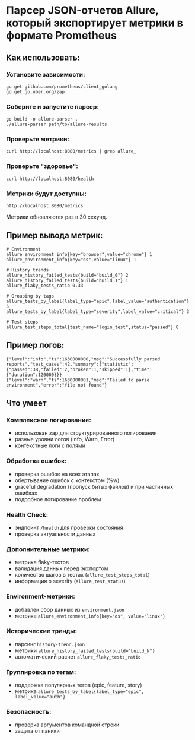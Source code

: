 

# Парсер JSON-отчетов Allure, который экспортирует метрики в формате Prometheus

## Как использовать:
### Установите зависимости:

    go get github.com/prometheus/client_golang
    go get go.uber.org/zap

### Соберите и запустите парсер:

    go build -o allure-parser .
    ./allure-parser path/to/allure-results

### Проверьте метрики:

    curl http://localhost:8080/metrics | grep allure_

### Проверьте "здоровье":

    curl http://localhost:8080/health

### Метрики будут доступны:

    http://localhost:8080/metrics

Метрики обновляются раз в 30 секунд.

## Пример вывода метрик:

    # Environment
    allure_environment_info{key="browser",value="chrome"} 1
    allure_environment_info{key="os",value="linux"} 1
    
    # History trends
    allure_history_failed_tests{build="build_0"} 2
    allure_history_failed_tests{build="build_1"} 1
    allure_flaky_tests_ratio 0.33
    
    # Grouping by tags
    allure_tests_by_label{label_type="epic",label_value="authentication"} 5
    allure_tests_by_label{label_type="severity",label_value="critical"} 3
    
    # Test steps
    allure_test_steps_total{test_name="login_test",status="passed"} 8

## Пример логов:

    {"level":"info","ts":1630000000,"msg":"Successfully parsed reports","test_cases":42,"summary":{"statistic":{"passed":38,"failed":2,"broken":1,"skipped":1},"time":{"duration":120000}}}
    {"level":"warn","ts":1630000001,"msg":"Failed to parse environment","error":"file not found"}

## Что умеет

### Комплексное логирование:

 - использован zap для структурированного логирования 
 - разные уровни логов (Info, Warn, Error)
 - контекстные логи с полями

### Обработка ошибок:

 - проверка ошибок на всех этапах 
 - обертывание ошибок с контекстом (%w)
 - graceful degradation (пропуск битых файлов) и при частичных ошибках
 - подробное логирование проблем

### Health Check:

 - эндпоинт `/health` для проверки состояния 
 - проверка актуальности данных

### Дополнительные метрики:

 - метрика flaky-тестов 
 - валидация данных перед экспортом
-   количество шагов в тестах (`allure_test_steps_total`)
-   информация о severity (`allure_test_status`)

### Environment-метрики:
    
-   добавлен сбор данных из  `environment.json`
-   метрика  `allure_environment_info{key="os", value="linux"}`

### Исторические тренды:
    
-   парсинг  `history-trend.json`
-   метрики  `allure_history_failed_tests{build="build_N"}`
-   автоматический расчет  `allure_flaky_tests_ratio`

### Группировка по тегам:
    
-   поддержка популярных тегов (epic, feature, story)
-   метрика  `allure_tests_by_label{label_type="epic", label_value="auth"}`

### Безопасность:

 - проверка аргументов командной строки
 - защита от паники
